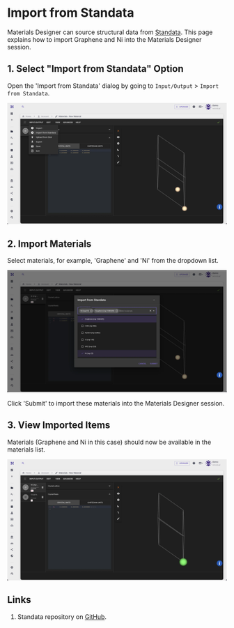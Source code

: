 # Import from Standata

Materials Designer can source structural data from [Standata](#links). This page explains how to import Graphene and Ni into the Materials Designer session.

## 1. Select "Import from Standata" Option

Open the 'Import from Standata' dialog by going to `Input/Output` > `Import from Standata`.

<img src="/images/materials-designer/import/open_standata.webp" alt="Open Import from Standata Dialog"/>

## 2. Import Materials

Select materials, for example, 'Graphene' and 'Ni' from the dropdown list.

<img src="/images/materials-designer/import/import_from_standata.webp" alt="Import Gr and Ni from Standata"/>

Click 'Submit' to import these materials into the Materials Designer session.
## 3. View Imported Items

Materials (Graphene and Ni in this case) should now be available in the materials list.

<img src="/images/materials-designer/import/graphene_and_ni_imported.webp" alt="Gr and Ni available in materials list"/>

## Links

1. Standata repository on <a href="https://github.com/Exabyte-io/standata" target="_blank">GitHub</a>. 
